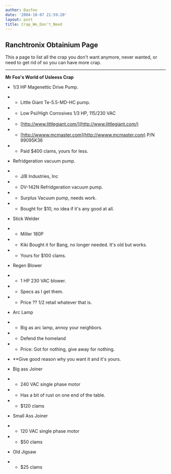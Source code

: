 ```yaml
---
author: Dasfoo
date: '2004-10-07 21:59:20'
layout: post
title: Crap_We_Don't_Need
---
```


## Ranchtronix Obtainium Page

This a page to list all the crap you don't want anymore, never wanted, or need to get rid of so you can have more crap.

----
<b>Mr Foo's World of Usleess Crap</b>

* 1/3 HP Magenettic Drive Pump.
* * Little Giant Te-5.5-MD-HC pump.
* * Low Psi/High Corrosives 1/3 HP, 115/230 VAC
* * [http://www.littlegiant.com/](http://www.littlegiant.com/)
* * [http://wwww.mcmaster.com](http://wwww.mcmaster.com) P/N 99095K36 
* * Paid  $400 clams, yours for less.

* Refridgeration vacuum pump.
* * J/B Industries, Inc 
* * DV-142N  Refridgeration vacuum pump.
* * Surplus Vacuum pump, needs work.
* * Bought for $10, no idea if it's any good at all.

* Stick Welder
* * Miller 180P
* * Kiki Bought it for Bang, no longer needed.  It's old but works.
* * Yours for $100 clams.

* Regen Blower
* * 1 HP 230 VAC blower.
* * Specs as I get them.
* * Price ??  1/2 retail whatever that is.

* Arc Lamp
* * Big as arc lamp, annoy your neighbors.
* * Defend the homeland
* * Price: Got for nothing, give away for nothing.  
* **Give good reason why you want it and it's yours.

* Big ass Joiner
* * 240 VAC single phase motor
* * Has a bit of rust on one end of the table.
* * $120 clams

* Small Ass Joiner
* * 120 VAC single phase motor
* * $50 clams

* Old Jigsaw
* * $25 clams

